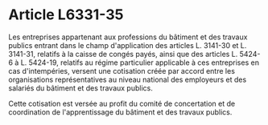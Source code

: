 # Article L6331-35

Les entreprises appartenant aux professions du bâtiment et des travaux publics entrant dans le champ d'application des articles L. 3141-30 et L. 3141-31, relatifs à la caisse de congés payés, ainsi que des articles L. 5424-6 à L. 5424-19, relatifs au régime particulier applicable à ces entreprises en cas d'intempéries, versent une cotisation créée par accord entre les organisations représentatives au niveau national des employeurs et des salariés du bâtiment et des travaux publics.

Cette cotisation est versée au profit du comité de concertation et de coordination de l'apprentissage du bâtiment et des travaux publics.